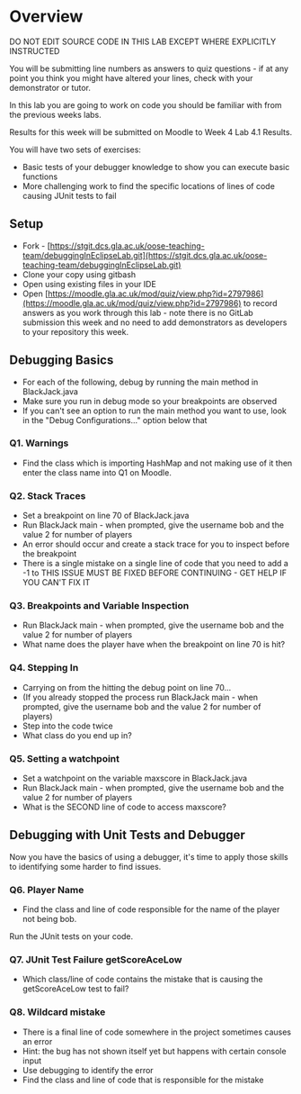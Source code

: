 # Overview
DO NOT EDIT SOURCE CODE IN THIS LAB EXCEPT WHERE EXPLICITLY INSTRUCTED

You will be submitting line numbers as answers to quiz questions - if at any point you think you might have altered your lines, check with your demonstrator or tutor.

In this lab you are going to work on code you should be familiar with from the previous weeks labs.

Results for this week will be submitted on Moodle to Week 4 Lab 4.1 Results.

You will have two sets of exercises:
* Basic tests of your debugger knowledge to show you can execute basic functions 
* More challenging work to find the specific locations of lines of code causing JUnit tests to fail

## Setup
* Fork - [https://stgit.dcs.gla.ac.uk/oose-teaching-team/debuggingInEclipseLab.git](https://stgit.dcs.gla.ac.uk/oose-teaching-team/debuggingInEclipseLab.git)
* Clone your copy using gitbash
* Open using existing files in your IDE
* Open [https://moodle.gla.ac.uk/mod/quiz/view.php?id=2797986](https://moodle.gla.ac.uk/mod/quiz/view.php?id=2797986) to record answers as you work through this lab - note there is no GitLab submission this week and no need to add demonstrators as developers to your repository this week.

## Debugging Basics
* For each of the following, debug by running the main method in BlackJack.java
* Make sure you run in debug mode so your breakpoints are observed
* If you can't see an option to run the main method you want to use, look in the "Debug Configurations..." option below that

### Q1. Warnings
* Find the class which is importing HashMap and not making use of it then enter the class name into Q1 on Moodle.

### Q2. Stack Traces
* Set a breakpoint on line 70 of BlackJack.java
* Run BlackJack main - when prompted, give the username bob and the value 2 for number of players
* An error should occur and create a stack trace for you to inspect before the breakpoint
* There is a single mistake on a single line of code that you need to add a -1 to
THIS ISSUE MUST BE FIXED BEFORE CONTINUING - GET HELP IF YOU CAN'T FIX IT


### Q3. Breakpoints and Variable Inspection
* Run BlackJack main - when prompted, give the username bob and the value 2 for number of players
* What name does the player have when the breakpoint on line 70 is hit?

### Q4. Stepping In
* Carrying on from the hitting the debug point on line 70...
* (If you already stopped the process run BlackJack main - when prompted, give the username bob and the value 2 for number of players)
* Step into the code twice
* What class do you end up in?

### Q5. Setting a watchpoint
* Set a watchpoint on the variable maxscore in BlackJack.java
* Run BlackJack main - when prompted, give the username bob and the value 2 for number of players
* What is the SECOND line of code to access maxscore? 

## Debugging with Unit Tests and Debugger
Now you have the basics of using a debugger, it's time to apply those skills to identifying some harder to find issues.

### Q6. Player Name
* Find the class and line of code responsible for the name of the player not being bob. 

Run the JUnit tests on your code.

### Q7. JUnit Test Failure getScoreAceLow 
* Which class/line of code contains the mistake that is causing the getScoreAceLow test to fail?

### Q8. Wildcard mistake
* There is a final line of code somewhere in the project sometimes causes an error 
* Hint: the bug has not shown itself yet but happens with certain console input 
* Use debugging to identify the error
* Find the class and line of code that is responsible for the mistake  

 

